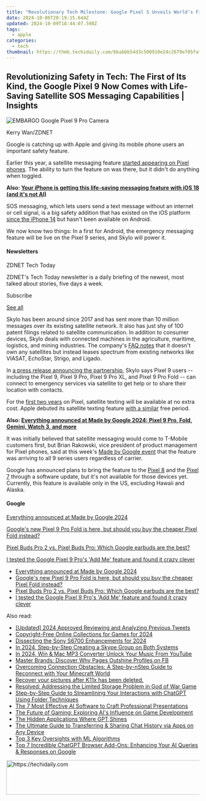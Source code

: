 ```yaml
---
title: "Revolutionary Tech Milestone: Google Pixel S Unveils World's First SOS Messaging via Satellites"
date: 2024-10-06T20:19:15.644Z
updated: 2024-10-09T18:44:07.598Z
tags:
  - apple
categories:
  - tech
thumbnail: https://thmb.techidaily.com/bbabbb54d3c500910e24c2679e705faf485aa6e3dec58c98406031448135ca6a.jpg
---
```


## Revolutionizing Safety in Tech: The First of Its Kind, the Google Pixel 9 Now Comes with Life-Saving Satellite SOS Messaging Capabilities | Insights

![EMBARGO Google Pixel 9 Pro Camera](https://www.zdnet.com/a/img/resize/0fdea0d316ef54f06d0a959c0f64335d8cf2c49c/2024/08/10/a45b95ea-6698-4e9f-a8b0-6a36ec747472/dsc01588.jpg?auto=webp&width=1280)

Kerry Wan/ZDNET

Google is catching up with Apple and giving its mobile phone users an important safety feature.

Earlier this year, a satellite messaging feature [started appearing on Pixel phones](https://www.zdnet.com/article/satellite-sos-is-showing-up-on-pixel-phones-how-it-can-help-you-in-an-emergency/). The ability to turn the feature on was there, but it didn't do anything when toggled.

**Also: [Your iPhone is getting this life-saving messaging feature with iOS 18 (and it's not AI)](https://www.zdnet.com/article/your-iphone-is-getting-this-life-saving-messaging-feature-with-ios-18-and-its-not-ai/)**

SOS messaging, which lets users send a text message without an internet or cell signal, is a big safety addition that has existed on the iOS platform [since the iPhone 14](https://www.zdnet.com/article/how-to-use-the-iphone-14s-new-emergency-sos-text-via-satellite-feature/) but hasn't been available on Android.

We now know two things: In a first for Android, the emergency messaging feature will be live on the Pixel 9 series, and Skylo will power it.

#### Newsletters

ZDNET Tech Today

ZDNET's Tech Today newsletter is a daily briefing of the newest, most talked about stories, five days a week.

 Subscribe

[See all](https://www.zdnet.com/newsletters/)

Skylo has been around since 2017 and has sent more than 10 million messages over its existing satellite network. It also has just shy of 100 patent filings related to satellite communication. In addition to consumer devices, Skylo deals with connected machines in the agriculture, maritime, logistics, and mining industries. The company's [FAQ notes](https://www.skylo.tech/faq) that it doesn't own any satellites but instead leases spectrum from existing networks like VIASAT, EchoStar, Strigo, and Ligado.

In [a press release announcing the partnership](https://www.businesswire.com/news/home/20240813059141/en/Skylo-Connectivity-Enables-New-Satellite-SOS-Feature-on-Google-Pixel-9-Series), Skylo says Pixel 9 users -- including the Pixel 9, Pixel 9 Pro, Pixel 9 Pro XL, and Pixel 9 Pro Fold -- can connect to emergency services via satellite to get help or to share their location with contacts. 

For the [first two years](https://blog.google/products/pixel/google-pixel-9-pro-xl/) on Pixel, satellite texting will be available at no extra cost. Apple debuted its satellite texting feature [with a similar](https://www.zdnet.com/article/your-iphone-is-getting-this-life-saving-messaging-feature-with-ios-18-and-its-not-ai/) free period.

**Also: [Everything announced at Made by Google 2024: Pixel 9 Pro, Fold, Gemini, Watch 3, and more](https://www.zdnet.com/article/everything-announced-at-made-by-google-2024-pixel-9-pro-fold-gemini-watch-3-and-more/)**

It was initially believed that satellite messaging would come to T-Mobile customers first, but Brian Rakowski, vice president of product management for Pixel phones, said at this week's [Made by Google event](https://www.zdnet.com/article/everything-announced-at-made-by-google-2024-pixel-9-pro-fold-gemini-watch-3-and-more/) that the feature was arriving to all 9 series users regardless of carrier. 

Google has announced plans to bring the feature to the [Pixel 8](https://www.zdnet.com/article/googles-pixel-8-is-the-real-star-of-its-android-lineup-andnow-its-200-off/) and the [Pixel 7](https://www.zdnet.com/article/pixel-7-and-pixel-7-pro-hands-on-the-start-of-googles-walled-garden/) through a software update, but it's not available for those devices yet. Currently, this feature is available only in the US, excluding Hawaii and Alaska.

#### Google

[Everything announced at Made by Google 2024](https://www.zdnet.com/article/everything-announced-at-made-by-google-2024-pixel-9-pro-fold-gemini-watch-3-and-more/ "Everything announced at Made by Google 2024")

[Google's new Pixel 9 Pro Fold is here, but should you buy the cheaper Pixel Fold instead?](https://www.zdnet.com/article/google-pixel-9-pro-fold-vs-pixel-fold/ "Google's new Pixel 9 Pro Fold is here, but should you buy the cheaper Pixel Fold instead?")

[Pixel Buds Pro 2 vs. Pixel Buds Pro: Which Google earbuds are the best?](https://www.zdnet.com/article/pixel-buds-pro-2-vs-pixel-buds-pro-which-google-earbuds-are-the-best/ "Pixel Buds Pro 2 vs. Pixel Buds Pro: Which Google earbuds are the best?")

[I tested the Google Pixel 9 Pro's 'Add Me' feature and found it crazy clever](https://www.zdnet.com/article/the-google-pixel-9-pros-add-me-feature-is-an-ar-camera-tool-youll-actually-use/ "I tested the Google Pixel 9 Pro's 'Add Me' feature and found it crazy clever")

* [Everything announced at Made by Google 2024](https://www.zdnet.com/article/everything-announced-at-made-by-google-2024-pixel-9-pro-fold-gemini-watch-3-and-more/ "Everything announced at Made by Google 2024")
* [Google's new Pixel 9 Pro Fold is here, but should you buy the cheaper Pixel Fold instead?](https://www.zdnet.com/article/google-pixel-9-pro-fold-vs-pixel-fold/ "Google's new Pixel 9 Pro Fold is here, but should you buy the cheaper Pixel Fold instead?")
* [Pixel Buds Pro 2 vs. Pixel Buds Pro: Which Google earbuds are the best?](https://www.zdnet.com/article/pixel-buds-pro-2-vs-pixel-buds-pro-which-google-earbuds-are-the-best/ "Pixel Buds Pro 2 vs. Pixel Buds Pro: Which Google earbuds are the best?")
* [I tested the Google Pixel 9 Pro's 'Add Me' feature and found it crazy clever](https://www.zdnet.com/article/the-google-pixel-9-pros-add-me-feature-is-an-ar-camera-tool-youll-actually-use/ "I tested the Google Pixel 9 Pro's 'Add Me' feature and found it crazy clever")

<ins class="adsbygoogle"
     style="display:block"
     data-ad-format="autorelaxed"
     data-ad-client="ca-pub-7571918770474297"
     data-ad-slot="1223367746"></ins>

<ins class="adsbygoogle"
     style="display:block"
     data-ad-client="ca-pub-7571918770474297"
     data-ad-slot="8358498916"
     data-ad-format="auto"
     data-full-width-responsive="true"></ins>

<span class="atpl-alsoreadstyle">Also read:</span>
<div><ul>
<li><a href="https://twitter-videos.techidaily.com/updated-2024-approved-reviewing-and-analyzing-previous-tweets/"><u>[Updated] 2024 Approved Reviewing and Analyzing Previous Tweets</u></a></li>
<li><a href="https://fox-http.techidaily.com/copyright-free-online-collections-for-games-for-2024/"><u>Copyright-Free Online Collections for Games for 2024</u></a></li>
<li><a href="https://fox-blue.techidaily.com/dissecting-the-sony-s6700-enhancements-for-2024/"><u>Dissecting the Sony S6700 Enhancements for 2024</u></a></li>
<li><a href="https://screen-capture.techidaily.com/in-2024-step-by-step-creating-a-skype-group-on-both-systems/"><u>In 2024, Step-by-Step Creating a Skype Group on Both Systems</u></a></li>
<li><a href="https://facebook-video-share.techidaily.com/in-2024-win-and-mac-mp3-converter-unlock-your-music-from-youtube/"><u>In 2024, Win & Mac MP3 Converter Unlock Your Music From YouTube</u></a></li>
<li><a href="https://facebook.techidaily.com/master-brands-discover-why-pages-outshine-profiles-on-fb/"><u>Master Brands: Discover Why Pages Outshine Profiles on FB</u></a></li>
<li><a href="https://win-able.techidaily.com/overcoming-connection-obstacles-a-step-by-nstep-guide-to-reconnect-with-your-minecraft-world/"><u>Overcoming Connection Obstacles: A Step-by-nStep Guide to Reconnect with Your Minecraft World</u></a></li>
<li><a href="https://review-topics.techidaily.com/recover-your-pictures-after-k11x-has-been-deleted-by-fonelab-android-recover-pictures/"><u>Recover your pictures after K11x has been deleted.</u></a></li>
<li><a href="https://win-able.techidaily.com/resolved-addressing-the-limited-storage-problem-in-god-of-war-game/"><u>Resolved: Addressing the Limited Storage Problem in God of War Game</u></a></li>
<li><a href="https://tech-hub.techidaily.com/step-by-step-guide-to-streamlining-your-interactions-with-chatgpt-using-folder-techniques/"><u>Step-by-Step Guide to Streamlining Your Interactions with ChatGPT Using Folder Techniques</u></a></li>
<li><a href="https://tech-hub.techidaily.com/the-7-most-effective-ai-software-to-craft-professional-presentations/"><u>The 7 Most Effective AI Software to Craft Professional Presentations</u></a></li>
<li><a href="https://tech-hub.techidaily.com/the-future-of-gaming-exploring-ais-influence-on-game-development/"><u>The Future of Gaming: Exploring AI's Influence on Game Development</u></a></li>
<li><a href="https://tech-hub.techidaily.com/the-hidden-applications-where-gpt-shines/"><u>The Hidden Applications Where GPT Shines</u></a></li>
<li><a href="https://tech-hub.techidaily.com/the-ultimate-guide-to-transferring-and-sharing-chat-history-via-apps-on-any-device/"><u>The Ultimate Guide to Transferring & Sharing Chat History via Apps on Any Device</u></a></li>
<li><a href="https://tech-hub.techidaily.com/top-3-key-oversights-with-ml-algorithms/"><u>Top 3 Key Oversights with ML Algorithms</u></a></li>
<li><a href="https://tech-hub.techidaily.com/top-7-incredible-chatgpt-browser-add-ons-enhancing-your-ai-queries-and-responses-on-google/"><u>Top 7 Incredible ChatGPT Browser Add-Ons: Enhancing Your AI Queries & Responses on Google</u></a></li>
</ul></div>

<!-- affiliate ads begin -->
<a href="https://ephamedtechinc.pxf.io/c/5597632/2137219/26400" target="_top" id="2137219">
  <img src="//a.impactradius-go.com/display-ad/26400-2137219" border="0" alt="https://techidaily.com" width="728" height="90"/>
</a>
<img height="0" width="0" src="https://ephamedtechinc.pxf.io/i/5597632/2137219/26400" style="position:absolute;visibility:hidden;" border="0" />
<!-- affiliate ads end -->

